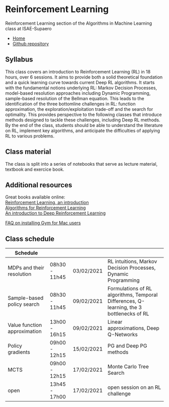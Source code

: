 # Reinforcement Learning
Reinforcement Learning section of the Algorithms in Machine Learning class at ISAE-Supaero

* [Home](https://supaerodatascience.github.io/reinforcement-learning/)
* [Github repository](https://github.com/SupaeroDataScience/reinforcement-learning/)

## Syllabus

This class covers an introduction to Reinforcement Learning (RL) in 18 hours, over 6 sessions. It aims to provide both a solid theoretical foundation and a quick learning curve towards current Deep RL algorithms. It starts with the fundamental notions underlying RL: Markov Decision Processes, model-based resolution approaches including Dynamic Programming, sample-based resolution of the Bellman equation. This leads to the identification of the three bottomline challenges in RL: function approximation, the exploration/exploitation trade-off and the search for optimality. This provides perspective to the following classes that introduce methods designed to tackle these challenges, including Deep RL methods. By the end of the class, students should be able to understand the literature on RL, implement key algorithms, and anticipate the difficulties of applying RL to various problems.

## Class material

The class is split into a series of notebooks that serve as lecture material, textbook and exercice book.

## Additional resources

Great books available online:  
[Reinforcement Learning, an introduction](http://incompleteideas.net/book/the-book.html)  
[Algorithms for Reinforcement Learning](https://sites.ualberta.ca/~szepesva/RLBook.html)  
[An introduction to Deep Reinforcement Learning](https://arxiv.org/abs/1811.12560)

[FAQ on installing Gym for Mac users](#)

## Class schedule

Schedule | | | |
--- | --- | --- | ---
MDPs and their resolution | 08h30 - 11h45 | 03/02/2021 | RL intuitions, Markov Decision Processes, Dynamic Programming |
Sample-based policy search | 08h30 - 11h45 | 09/02/2021 | Formulations of RL algorithms, Temporal Differences, Q-learning, the 3 bottlenecks of RL |
Value function approximation | 13h00 - 16h15 | 09/02/2021 | Linear approximations, Deep Q-Networks |
Policy gradients | 09h00 - 12h15 | 15/02/2021 | PG and Deep PG methods|
MCTS | 09h00 - 12h15 | 17/02/2021 | Monte Carlo Tree Search |
open | 13h45 - 17h00 | 17/02/2021 | open session on an RL challenge |
